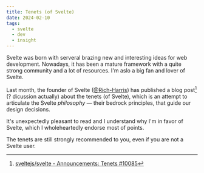 ```yaml
---
title: Tenets (of Svelte)
date: 2024-02-10
tags:
  - svelte
  - dev
  - insight
---
```


Svelte was born with serveral brazing new and interesting ideas for web
development. Nowadays, it has been a mature framework with a quite strong
community and a lot of resources. I'm aslo a big fan and lover of Svelte.

Last month, the founder of Svelte
([@Rich-Harris](https://github.com/Rich-Harris)) has published a blog post[^10085] (?
dicussion actually) about the tenets (of Svelte), which is an attempt to
articulate the Svelte _philosophy_ — their bedrock principles, that guide our
design decisions.

It's unexpectedly pleasant to read and I understand why I'm in favor of Svelte,
which I wholeheartedly endorse most of points.

The tenets are still strongly recommended to you, even if you are not a Svelte
user.

[^10085]: [sveltejs/svelte - Announcements: Tenets #10085](https://github.com/sveltejs/svelte/discussions/10085)
